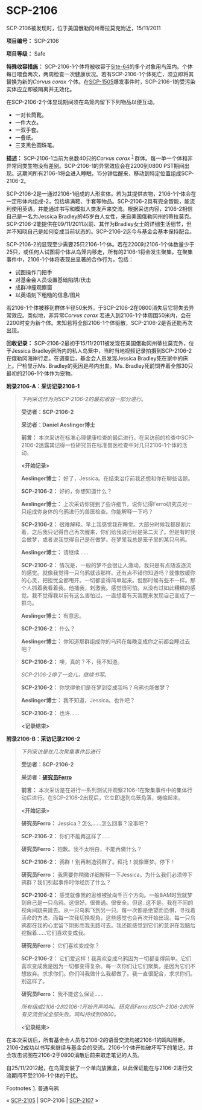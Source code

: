 # SCP-2106
                        




SCP-2106被发现时，位于美国俄勒冈州蒂拉莫克附近，15/11/2011



**项目编号：** SCP-2106

**项目等级：** Safe

**特殊收容措施：** SCP-2106-1个体将被收容于[Site-64](/secure-facility-dossier-site-64)的多个对象用鸟笼内。个体每日喂食两次，两周检查一次健康状况。若有SCP-2106-1个体死亡，须立即将其替换为新的*Corvus corax* 个体。在[SCP-1505](/scp-1505)爆发事件时，SCP-2106-1的受污染实体应立即被隔离并无效化。

在SCP-2106-2个体显现期间须在鸟笼内留下下列物品以便互动。

- 一对长筒靴。
- 一件大衣。
- 一双手套。
- 一叠纸。
- 三支黑色圆珠笔。

**描述：** SCP-2106-1当前为总数40只的*Corvus corax* <sup class='footnoteref'>
 <a shape='rect' class='footnoteref' id='footnoteref-1' href='javascript:;' onclick='WIKIDOT.page.utils.scrollToReference(&apos;footnote-1&apos;)'>1</a>
</sup>群体。每一单一个体和非异常同类生物没有差别。SCP-2106-1的异常效应会在2200到0800 PST期间出现。这期间所有2106-1将会进入睡眠，15分钟后醒来，移动到特定位置组成SCP-2106-2。

SCP-2106-2是一通过2106-1组成的人形实体。若为其提供衣物，2106-1个体会在一定形体内组成-2，包括填满鞋、手套等物品。SCP-2106-2具有完全智能，能流利使用英语，并能通过书写和模拟人类发声来交流。根据采访内容，2106-2相信自己是一名为Jessica Bradley的45岁白人女性，来自美国俄勒冈州的蒂拉莫克。SCP-2106-2能提供在09/11/2011以前、其作为Bradley女士的详细生活细节，但并不知晓自己是如何变成当前状态的。SCP-2106-2迄今与基金会基本保持配合。

SCP-2106-2的显现至少需要25只2106-1个体。若在2200时2106-1个体数量少于25只，或任何人试图将个体从鸟笼内移走，所有的2106-1将会发生聚集。在聚集事件中，2106-1个体将表现出显著的合作行为，包括：

- 试图操作门把手
- 对基金会人员设置基础陷阱/伏击
- 成群冲撞观察窗
- 以英语刻下粗糙的信息/图片

若2106-1个体被移到群体半径50米外，于SCP-2106-2在0800消失后它将失去异常效应。类似地，非异常*Corvus corax* 若进入到2106-1个体周围50米内，会在2200时变为新个体。未知若将全部2106-1个体驱散，SCP-2106-2是否还能再次出现。

**回收记录：** SCP-2106-2最初于15/11/2011被发现在美国俄勒冈州蒂拉莫克外，位于Jessica Bradley居所内的私人鸟笼中，当时当地视频记录拍摄到SCP-2106-2在俄勒冈海岸行走。在调查后，基金会人员发现Jessica Bradley死在家中的床上。尸检显示Ms. Bradley的死因是颅内出血。Ms. Bradley死前饲养着全部30只最初的2106-1个体作为宠物。

**附录2106-A：采访记录2106-1** 


> *下列采访作为对SCP-2106-2的最初收容一部分进行。* 
> 
> **受访者：SCP-2106-2** 
> 
> **采访者：Daniel Aeslinger博士** 
> 
> **前言：** 本次采访在标准心理健康检查的最后进行。在采访前的检查中SCP-2106-2透露其记得一位研究员在标准兽医检查中对几只2106-1个体的活动。
> 
> **<开始记录>** 
> 
> **Aeslinger博士：** 好了，Jessica。在结束治疗前我还想和你在聊些话题。
> 
> **SCP-2106-2：** 好的，你想知道什么？
> 
> **Aeslinger博士：** 上次采访你提到了些许细节，说你记得Ferro研究员对一只组成你身体的乌鸦进行的兽医检查。你能解释一下吗？
> 
> **SCP-2106-2：** 很难解释。早上我感觉我在睡觉。大部分时候我都是断片着，之后我只记得自己再次醒来，你们给我说已经是第二天了。但是有时我会做梦，或者说我觉得自己是在做梦。在梦里我总是笼子里的某只乌鸦。
> 
> **Aeslinger博士：** 请继续……
> 
> **SCP-2106-2：** 情况是，一般的梦不会很让人激动。我只是有点随波逐流的感觉。就像我觉得一只乌鸦就该那样。还有点不错你知道吗？就像放缓你的心灵，把担忧全都甩开。一切都变得简单起来。但那时候有些不一样。那个人抓着我看着我。他捅我，刺激我。感觉很可怕。从没有过如此糟糕的感觉。我不觉得我以前有这么害怕过，一直想着有天我醒来发现自己变成了一群鸟。
> 
> **Aeslinger博士：** 有意思。
> 
> **SCP-2106-2：** 什么？
> 
> **Aeslinger博士：** 你知道那群组成你的乌鸦在每晚变成你之前都会睡过去吧？
> 
> **SCP-2106-2：** 噢，真的？不，我不知道。
> 
> *SCP-2106-2停了一会儿，继续书写。* 
> 
> **SCP-2106-2：** 你觉得他们是在梦到变成我吗？乌鸦也能做梦？
> 
> **Aeslinger博士：** 我不知道，Jessica。也许吧？
> 
> **SCP-2106-2：** 也许……
> 
> **<记录结束>** 
> 

**附录2106-B：采访记录2106-2** 


> *下列采访是在几次聚集事件后进行* 
> 
> **受访者：SCP-2106-2** 
> 
> **采访者：<a shape='rect' class='newpage' href='/scp-3060'>&#30740;&#31350;&#21592;Ferro</a>** 
> 
> **前言：** 本次采访是在进行一系列测试并观察2106-1在聚集事件中的集体行动后进行。在SCP-2106-2出现后，它立即退到鸟笼角落，蜷缩起来。
> 
> **<开始记录>** 
> 
> **研究员Ferro：** Jessica？怎么……怎么回事？没事吧？
> 
> **SCP-2106-2：** 你们不能再这样了……
> 
> **研究员Ferro：** 抱歉。我不太明白，不能再做什么？
> 
> **SCP-2106-2：** 鸦群！别再制造鸦群了。拜托！就像噩梦。停下！
> 
> **研究员Ferro：** 我需要你稍微详细解释一下Jessica。为什么我们必须停下鸦群？我们引起事件时你经历了什么？
> 
> **SCP-2106-2：** 感觉就像我的思维被扯向千百个方向。一般8AM时我就梦到自己是一只乌鸦。这很好。很普通。很安全。但这..这不是。我在不同的视角间跳来跳去。从一只乌鸦飞到另一只。每一次都是绝望而恐惧，寻找着活命的方法。而每一次我切换视角，这些感觉也会再次开始出现。每一只乌鸦都在我的心里留下阴影而我无路可去。我还能感觉到它们的意识在我脑后挖掘着……它们喜欢变成我。
> 
> **研究员Ferro：** 它们喜欢变成你？
> 
> **SCP-2106-2：** 它们爱这样！我喜欢变成乌鸦因为一切都变得简单。它们喜欢变成我是因为一切都变得复杂。每一次你们让它们聚集，是因为它们不想放弃。求求你们。你们叫我做什么我都做了。我一直很配合，求求你们。别这样了。
> 
> **研究员Ferro：** 我不能这么保证……
> 
> *所有组成2106-2的2106-1开始齐声鸣叫。研究员Ferro对SCP-2106-2的所有交流尝试全部失败。鸣叫持续到0800。* 
> 
> **<记录结束>** 
> 

在本次采访后，所有基金会人员与2106-2的语音交流均被2106-1的鸣叫阻断。2106-2成功以书写来继续与基金会的交流。2106-1个体开始破坏写下的笔记，并会攻击试图在2106-2于0800消散后前来取走笔记的人员。

自25/11/2012起，在鸟笼安装了一个单向放置盒，以此保证能在与2106-2进行交流期间不受2106-1个体的干扰。


Footnotes
<a shape='rect' href='javascript:;' onclick='WIKIDOT.page.utils.scrollToReference(&apos;footnoteref-1&apos;)'>1</a>. 普通乌鸦



« <a shape='rect' class='newpage' href='/scp-2105'>SCP-2105</a> | SCP-2106 | [SCP-2107](/scp-2107) »





                    